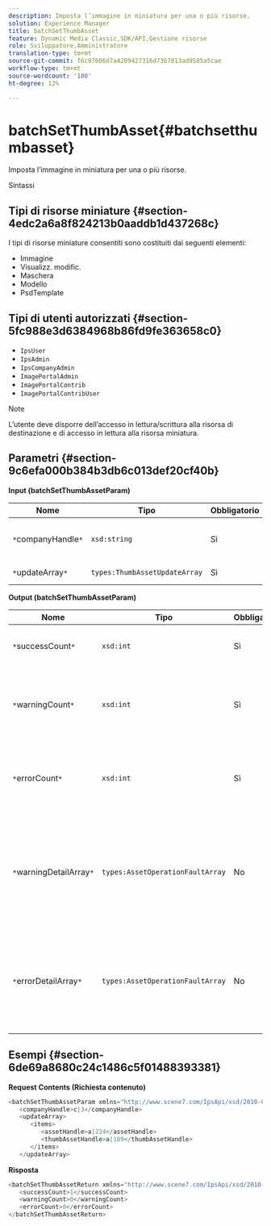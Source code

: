 ```yaml
---
description: Imposta l’immagine in miniatura per una o più risorse.
solution: Experience Manager
title: batchSetThumbAsset
feature: Dynamic Media Classic,SDK/API,Gestione risorse
role: Sviluppatore,Amministratore
translation-type: tm+mt
source-git-commit: f6c97606d7a4209427316d7367013ad9585a5cae
workflow-type: tm+mt
source-wordcount: '180'
ht-degree: 12%

---
```



# batchSetThumbAsset{#batchsetthumbasset}

Imposta l’immagine in miniatura per una o più risorse.

Sintassi

## Tipi di risorse miniature {#section-4edc2a6a8f824213b0aaddb1d437268c}

I tipi di risorse miniature consentiti sono costituiti dai seguenti elementi:

* Immagine
* Visualizz. modific.
* Maschera
* Modello
* PsdTemplate

## Tipi di utenti autorizzati {#section-5fc988e3d6384968b86fd9fe363658c0}

* `IpsUser`
* `IpsAdmin`
* `IpsCompanyAdmin`
* `ImagePortalAdmin`
* `ImagePortalContrib`
* `ImagePortalContribUser`

>[!NOTE]
>
>L’utente deve disporre dell’accesso in lettura/scrittura alla risorsa di destinazione e di accesso in lettura alla risorsa miniatura.

## Parametri {#section-9c6efa000b384b3db6c013def20cf40b}

**Input (batchSetThumbAssetParam)**

| Nome | Tipo | Obbligatorio | Descrizione |
|---|---|---|---|
| `*`companyHandle`*` | `xsd:string` | Sì | L’handle della società che contiene le risorse. |
| `*`updateArray`*` | `types:ThumbAssetUpdateArray` | Sì | Array di aggiornamenti. |

**Output (batchSetThumbAssetParam)**

| Nome | Tipo | Obbligatorio | Descrizione |
|---|---|---|---|
| `*`successCount`*` | `xsd:int` | Sì | Numero di miniature impostate correttamente. |
| `*`warningCount`*` | `xsd:int` | Sì | Numero di avvisi generati quando l&#39;operazione tentava di impostare le miniature. |
| `*`errorCount`*` | `xsd:int` | Sì | Il numero di errori generati quando l&#39;operazione tentava di impostare le miniature. |
| `*`warningDetailArray`*` | `types:AssetOperationFaultArray` | No | Array di dettagli associati alle risorse che hanno generato avvisi quando l’operazione tentava di applicare gli aggiornamenti. |
| `*`errorDetailArray`*` | `types:AssetOperationFaultArray` | No | Array di dettagli associati alle risorse che generavano errori quando l’operazione tentava di applicare gli aggiornamenti. |

## Esempi {#section-6de69a8680c24c1486c5f01488393381}

**Request Contents (Richiesta contenuto)**

```java
<batchSetThumbAssetParam xmlns="http://www.scene7.com/IpsApi/xsd/2010-01-31">
   <companyHandle>c|3</companyHandle>
   <updateArray>
      <items>
         <assetHandle>a|234</assetHandle>
         <thumbAssetHandle>a|189</thumbAssetHandle>
      </items>
   </updateArray>
```

**Risposta**

```java
<batchSetThumbAssetReturn xmlns="http://www.scene7.com/IpsApi/xsd/2010-01-31">
   <successCount>1</successCount>
   <warningCount>0</warningCount>
   <errorCount>0</errorCount>
</batchSetThumbAssetReturn>
```

